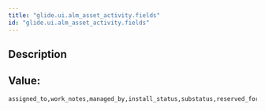 ```yaml
---
title: "glide.ui.alm_asset_activity.fields"
id: "glide.ui.alm_asset_activity.fields"
---
```

## Description



## Value: 
```
assigned_to,work_notes,managed_by,install_status,substatus,reserved_for
```